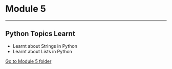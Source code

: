 # Module 5
---
## Python Topics Learnt
<!-- UL -->
* Learnt about Strings in Python
* Learnt about Lists in Python

[Go to Module 5 folder](https://github.com/ankurk10/SIG-Python-Work/tree/main/Module5 "Go to Module 5")
